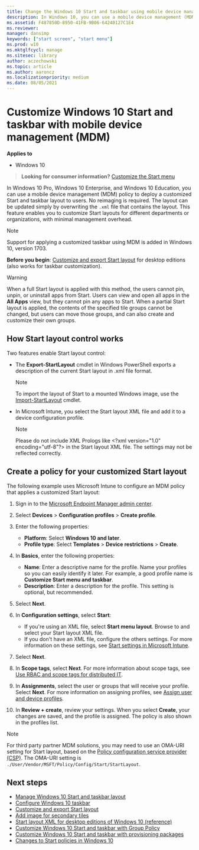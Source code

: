 ```yaml
---
title: Change the Windows 10 Start and taskbar using mobile device management | Microsoft Docs
description: In Windows 10, you can use a mobile device management (MDM) policy to deploy a customized Start and taskbar layout to users. For example, use Microsoft Intune to configure the start menu layout and taskbar, and deploy the policy to your devices.
ms.assetid: F487850D-8950-41FB-9B06-64240127C1E4
ms.reviewer: 
manager: dansimp
keywords: ["start screen", "start menu"]
ms.prod: w10
ms.mktglfcycl: manage
ms.sitesec: library
author: aczechowski
ms.topic: article
ms.author: aaroncz
ms.localizationpriority: medium
ms.date: 08/05/2021
---
```


# Customize Windows 10 Start and taskbar with mobile device management (MDM)


**Applies to**

- Windows 10


>**Looking for consumer information?** [Customize the Start menu](https://go.microsoft.com/fwlink/p/?LinkId=623630)

In Windows 10 Pro, Windows 10 Enterprise, and Windows 10 Education, you can use a mobile device management (MDM) policy to deploy a customized Start and taskbar layout to users. No reimaging is required. The layout can be updated simply by overwriting the `.xml` file that contains the layout. This feature enables you to customize Start layouts for different departments or organizations, with minimal management overhead.

>[!NOTE]
>Support for applying a customized taskbar using MDM is added in Windows 10, version 1703.

**Before you begin**: [Customize and export Start layout](customize-and-export-start-layout.md) for desktop editions (also works for taskbar customization).

>[!WARNING]
>When a full Start layout is applied with this method, the users cannot pin, unpin, or uninstall apps from Start. Users can view and open all apps in the **All Apps** view, but they cannot pin any apps to Start. When a partial Start layout is applied, the contents of the specified tile groups cannot be changed, but users can move those groups, and can also create and customize their own groups.

 

## <a href="" id="bkmk-howstartscreencontrolworks"></a>How Start layout control works


Two features enable Start layout control:

-   The **Export-StartLayout** cmdlet in Windows PowerShell exports a description of the current Start layout in .xml file format. 

    >[!NOTE]
    >To import the layout of Start to a mounted Windows image, use the [Import-StartLayout](/powershell/module/startlayout/import-startlayout) cmdlet.

     

-   In Microsoft Intune, you select the Start layout XML file and add it to a device configuration profile. 

    >[!NOTE]
    >Please do not include XML Prologs like \<?xml version="1.0" encoding="utf-8"?\> in the Start layout XML file. The settings may not be reflected correctly.

## <a href="" id="bkmk-domaingpodeployment"></a>Create a policy for your customized Start layout

The following example uses Microsoft Intune to configure an MDM policy that applies a customized Start layout:

1. Sign in to the [Microsoft Endpoint Manager admin center](https://go.microsoft.com/fwlink/?linkid=2109431).

2. Select **Devices** > **Configuration profiles** > **Create profile**.

3. Enter the following properties:

    - **Platform**: Select **Windows 10 and later**.
    - **Profile type**: Select **Templates** > **Device restrictions** > **Create**.

4. In **Basics**, enter the following properties:

    - **Name**: Enter a descriptive name for the profile. Name your profiles so you can easily identify it later. For example, a good profile name is **Customize Start menu and taskbar**.
    - **Description**: Enter a description for the profile. This setting is optional, but recommended.

5. Select **Next**.

6. In **Configuration settings**, select **Start**:

    - If you're using an XML file, select **Start menu layout**. Browse to and select your Start layout XML file.
    - If you don't have an XML file, configure the others settings. For more information on these settings, see [Start settings in Microsoft Intune](/mem/intune/configuration/device-restrictions-windows-10#start).

7. Select **Next**.
8. In **Scope tags**, select **Next**. For more information about scope tags, see [Use RBAC and scope tags for distributed IT](/mem/intune/fundamentals/scope-tags).
9. In **Assignments**, select the user or groups that will receive your profile. Select **Next**. For more information on assigning profiles, see [Assign user and device profiles](/mem/intune/configuration/device-profile-assign).
10. In **Review + create**, review your settings. When you select **Create**, your changes are saved, and the profile is assigned. The policy is also shown in the profiles list.

> [!NOTE]
> For third party partner MDM solutions, you may need to use an OMA-URI setting for Start layout, based on the [Policy configuration service provider (CSP)](/windows/client-management/mdm/policy-configuration-service-provider). The OMA-URI setting is `./User/Vendor/MSFT/Policy/Config/Start/StartLayout`.


## Next steps

- [Manage Windows 10 Start and taskbar layout](windows-10-start-layout-options-and-policies.md)
- [Configure Windows 10 taskbar](configure-windows-10-taskbar.md)
- [Customize and export Start layout](customize-and-export-start-layout.md)
- [Add image for secondary tiles](start-secondary-tiles.md)
- [Start layout XML for desktop editions of Windows 10 (reference)](start-layout-xml-desktop.md)
- [Customize Windows 10 Start and taskbar with Group Policy](customize-windows-10-start-screens-by-using-group-policy.md)
- [Customize Windows 10 Start and taskbar with provisioning packages](customize-windows-10-start-screens-by-using-provisioning-packages-and-icd.md)
- [Changes to Start policies in Windows 10](changes-to-start-policies-in-windows-10.md)
